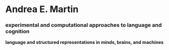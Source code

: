
# Andrea E. Martin

### experimental and computational approaches to language and cognition
**language and structured representations in minds, brains, and machines**
